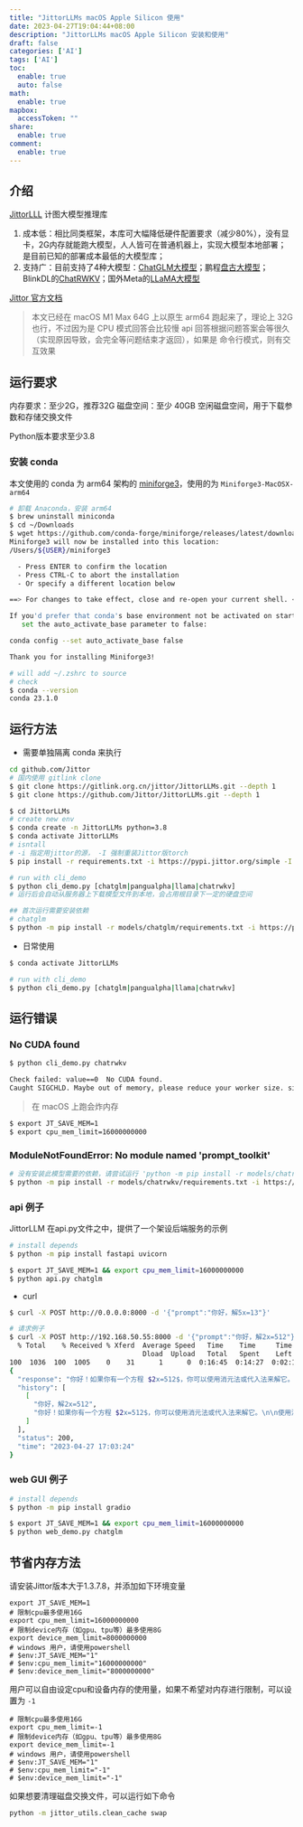 ```yaml
---
title: "JittorLLMs macOS Apple Silicon 使用"
date: 2023-04-27T19:04:44+08:00
description: "JittorLLMs macOS Apple Silicon 安装和使用"
draft: false
categories: ['AI']
tags: ['AI']
toc:
  enable: true
  auto: false
math:
  enable: true
mapbox:
  accessToken: ""
share:
  enable: true
comment:
  enable: true
---
```


## 介绍

[JittorLLL](https://github.com/Jittor/JittorLLMs) 计图大模型推理库

1.  成本低：相比同类框架，本库可大幅降低硬件配置要求（减少80%），没有显卡，2G内存就能跑大模型，人人皆可在普通机器上，实现大模型本地部署；是目前已知的部署成本最低的大模型库；
2.  支持广：目前支持了4种大模型：[ChatGLM大模型](https://github.com/THUDM/ChatGLM-6B)；鹏程[盘古大模型](https://openi.org.cn/pangu/)；BlinkDL的[ChatRWKV](https://github.com/BlinkDL/ChatRWKV)；国外Meta的[LLaMA大模型](https://github.com/facebookresearch/llama)

[Jittor 官方文档](https://cg.cs.tsinghua.edu.cn/jittor/assets/docs/index.html)

> 本文已经在 macOS M1 Max 64G 上以原生 arm64 跑起来了，理论上 32G 也行，不过因为是 CPU 模式回答会比较慢
> api 回答根据问题答案会等很久（实现原因导致，会完全等问题结束才返回），如果是 命令行模式，则有交互效果

## 运行要求

内存要求：至少2G，推荐32G
磁盘空间：至少 40GB 空闲磁盘空间，用于下载参数和存储交换文件

Python版本要求至少3.8

### 安装 conda

本文使用的 conda 为 arm64 架构的  [miniforge3](https://github.com/conda-forge/miniforge)，使用的为 `Miniforge3-MacOSX-arm64`

```bash
# 卸载 Anaconda，安装 arm64
$ brew uninstall miniconda
$ cd ~/Downloads
$ wget https://github.com/conda-forge/miniforge/releases/latest/download/Miniforge3-MacOSX-arm64.sh -O Miniforge3-MacOSX-arm64.sh
Miniforge3 will now be installed into this location:
/Users/${USER}/miniforge3

  - Press ENTER to confirm the location
  - Press CTRL-C to abort the installation
  - Or specify a different location below

==> For changes to take effect, close and re-open your current shell. <==

If you'd prefer that conda's base environment not be activated on startup,
   set the auto_activate_base parameter to false:

conda config --set auto_activate_base false

Thank you for installing Miniforge3!

# will add ~/.zshrc to source
# check
$ conda --version
conda 23.1.0
```

## 运行方法

- 需要单独隔离 conda 来执行

```bash
cd github.com/Jittor
# 国内使用 gitlink clone
$ git clone https://gitlink.org.cn/jittor/JittorLLMs.git --depth 1
$ git clone https://github.com/Jittor/JittorLLMs.git --depth 1

$ cd JittorLLMs
# create new env
$ conda create -n JittorLLMs python=3.8
$ conda activate JittorLLMs
# isntall
# -i 指定用jittor的源， -I 强制重装Jittor版torch
$ pip install -r requirements.txt -i https://pypi.jittor.org/simple -I

# run with cli_demo
$ python cli_demo.py [chatglm|pangualpha|llama|chatrwkv]
# 运行后会自动从服务器上下载模型文件到本地，会占用根目录下一定的硬盘空间

## 首次运行需要安装依赖
# chatglm
$ python -m pip install -r models/chatglm/requirements.txt -i https://pypi.jittor.org/simple
```

- 日常使用

```bash
$ conda activate JittorLLMs

# run with cli_demo
$ python cli_demo.py [chatglm|pangualpha|llama|chatrwkv]
```

## 运行错误

### No CUDA found

```bash
$ python cli_demo.py chatrwkv

Check failed: value==0  No CUDA found.
Caught SIGCHLD. Maybe out of memory, please reduce your worker size. si_errno: 0 si_code: 0 si_status: 0 , quick exit
```

> 在 macOS 上跑会炸内存

```bash
$ export JT_SAVE_MEM=1
$ export cpu_mem_limit=16000000000
```

### ModuleNotFoundError: No module named 'prompt_toolkit'

```bash
# 没有安装此模型需要的依赖，请尝试运行 'python -m pip install -r models/chatrwkv/requirements.txt -i https://pypi.jittor.org/simple'
$ python -m pip install -r models/chatrwkv/requirements.txt -i https://pypi.jittor.org/simple
```

### api 例子

JittorLLM 在api.py文件之中，提供了一个架设后端服务的示例

```bash
# install depends
$ python -m pip install fastapi uvicorn

$ export JT_SAVE_MEM=1 && export cpu_mem_limit=16000000000
$ python api.py chatglm
```

- curl

```bash
$ curl -X POST http://0.0.0.0:8000 -d '{"prompt":"你好，解5x=13"}'

# 请求例子
$ curl -X POST http://192.168.50.55:8000 -d '{"prompt":"你好，解2x=512"}' | jq
  % Total    % Received % Xferd  Average Speed   Time    Time     Time  Current
                                 Dload  Upload   Total   Spent    Left  Speed
100  1036  100  1005    0    31      1      0  0:16:45  0:14:27  0:02:18   230
{
  "response": "你好！如果你有一个方程 $2x=512$，你可以使用消元法或代入法来解它。\n\n使用消元法，可以将方程两边同时除以 $2$，得到 $x=256$。这个答案是正确的，因为 $2x=512$ 可以被简化为 $x=256$。\n\n如果你使用代入法，可以将 $256$ 直接代入原方程，得到 $256=512$。这个答案也是正确的，因为 $512$ 等于 $256\\times2$。\n\n因此，你的方程 $2x=512$ 的解是 $x=256$。",
  "history": [
    [
      "你好，解2x=512",
      "你好！如果你有一个方程 $2x=512$，你可以使用消元法或代入法来解它。\n\n使用消元法，可以将方程两边同时除以 $2$，得到 $x=256$。这个答案是正确的，因为 $2x=512$ 可以被简化为 $x=256$。\n\n如果你使用代入法，可以将 $256$ 直接代入原方程，得到 $256=512$。这个答案也是正确的，因为 $512$ 等于 $256\\times2$。\n\n因此，你的方程 $2x=512$ 的解是 $x=256$。"
    ]
  ],
  "status": 200,
  "time": "2023-04-27 17:03:24"
}
```

### web GUI 例子

```bash
# install depends
$ python -m pip install gradio

$ export JT_SAVE_MEM=1 && export cpu_mem_limit=16000000000
$ python web_demo.py chatglm
```

## 节省内存方法

请安装Jittor版本大于1.3.7.8，并添加如下环境变量

```
export JT_SAVE_MEM=1
# 限制cpu最多使用16G
export cpu_mem_limit=16000000000
# 限制device内存（如gpu、tpu等）最多使用8G
export device_mem_limit=8000000000
# windows 用户，请使用powershell
# $env:JT_SAVE_MEM="1"
# $env:cpu_mem_limit="16000000000"
# $env:device_mem_limit="8000000000"
```

用户可以自由设定cpu和设备内存的使用量，如果不希望对内存进行限制，可以设置为 `-1`

```
# 限制cpu最多使用16G
export cpu_mem_limit=-1
# 限制device内存（如gpu、tpu等）最多使用8G
export device_mem_limit=-1
# windows 用户，请使用powershell
# $env:JT_SAVE_MEM="1"
# $env:cpu_mem_limit="-1"
# $env:device_mem_limit="-1"
```

如果想要清理磁盘交换文件，可以运行如下命令

```bash
python -m jittor_utils.clean_cache swap
```